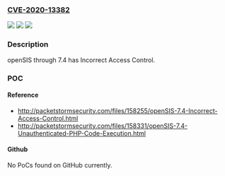 ### [CVE-2020-13382](https://cve.mitre.org/cgi-bin/cvename.cgi?name=CVE-2020-13382)
![](https://img.shields.io/static/v1?label=Product&message=n%2Fa&color=blue)
![](https://img.shields.io/static/v1?label=Version&message=n%2Fa&color=blue)
![](https://img.shields.io/static/v1?label=Vulnerability&message=n%2Fa&color=brighgreen)

### Description

openSIS through 7.4 has Incorrect Access Control.

### POC

#### Reference
- http://packetstormsecurity.com/files/158255/openSIS-7.4-Incorrect-Access-Control.html
- http://packetstormsecurity.com/files/158331/openSIS-7.4-Unauthenticated-PHP-Code-Execution.html

#### Github
No PoCs found on GitHub currently.

